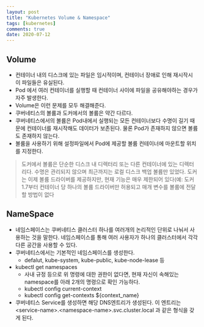 ```yaml
---
layout: post
title: "Kubernetes Volume & Namespace"
tags: [kubernetes]
comments: true
date: 2020-07-12
---
```


## Volume

- 컨테이너 내의 디스크에 있는 파일은 임시적이며, 컨테이너 장애로 인해 재시작시 이 파일들은 유실된다.
- Pod 에서 여러 컨테이너를 실행할 때 컨테이너 사이에 파일을 공유해야하는 경우가 자주 발생한다.
- Volume은 이런 문제를 모두 해결해준다.
- 쿠버네티스의 볼륨과 도커에서의 볼륨은 약간 다르다.
- 쿠버네티스에서의 볼륨은 Pod내에서 실행되는 모든 컨테이너보다 수명이 길기 때문에 컨테이너를 재시작해도 데이터가 보존된다. 물론 Pod가 존재하지 않으면 볼륨도 존재하지 않는다.
- 볼륨을 사용하기 위해 설정파일에서 Pod에 제공할 볼륨 컨테이너에 마운트할 위치를 지정한다.
> 도커에서 볼륨은 단순한 디스크 내 디렉터리 또는 다른 컨테이너에 있는 디렉터리다. 수명은 관리되지 않으며 최근까지는 로컬 디스크 백업 볼륨만 있었다. 도커는 이제 볼륨 드라이버를 제공하지만, 현재 기능은 매우 제한되어 있다(예: 도커 1.7부터 컨테이너 당 하나의 볼륨 드라이버만 허용되고 매개 변수를 볼륨에 전달할 방법이 없다

## NameSpace

- 네임스페이스는 쿠버네티스 클러스터 하나를 여러개의 논리적인 단위로 나눠서 사용하는 것을 말한다. 네임스페이스를 통해 여러 사용자가 하나의 클러스터에서 각각 다른 공간을 사용할 수 있다.
- 쿠버네티스에서는 기본적인 네임스페이스를 생성한다.
    - defalut, kube-system, kube-public, kube-node-lease 등
- kubectl get namespaces
    - 사내 규정 등으로 위 명령에 대한 권한이 없다면, 현재 자신이 속해있는 namespace를 아래 2개의 명령으로 확인 가능하다.
    - kubectl config current-context
    - kubectl config get-contexts ${context_name}
- 쿠버네티스 Service를 생성하면 해당 DNS엔트리가 생성된다. 이 엔트리는 \<service-name\>.\<namespace-name\>.svc.cluster.local 과 같은 형식을 갖게 된다.
